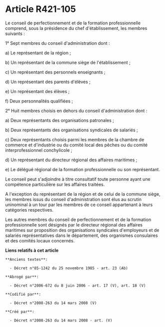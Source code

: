 # Article R421-105

Le conseil de perfectionnement et de la formation professionnelle comprend, sous la présidence du chef d'établissement, les
membres suivants :

1° Sept membres du conseil d'administration dont :

a) Le représentant de la région ;

b) Un représentant de la commune siège de l'établissement ;

c) Un représentant des personnels enseignants ;

d) Un représentant des parents d'élèves ;

e) Un représentant des élèves ;

f) Deux personnalités qualifiées ;

2° Huit membres choisis en dehors du conseil d'administration dont :

a) Deux représentants des organisations patronales ;

b) Deux représentants des organisations syndicales de salariés ;

c) Deux représentants choisis parmi les membres de la chambre de commerce et d'industrie ou du comité local des pêches ou du
comité interprofessionnel conchylicole ;

d) Un représentant du directeur régional des affaires maritimes ;

e) Le délégué régional de la formation professionnelle ou son représentant.

Le conseil peut s'adjoindre à titre consultatif toute personne ayant une compétence particulière sur les affaires traitées.

A l'exception du représentant de la région et de celui de la commune siège, les membres issus du conseil d'administration
sont élus au scrutin uninominal à un tour par les membres de ce conseil appartenant à leurs catégories respectives.

Les autres membres du conseil de perfectionnement et de la formation professionnelle sont désignés par le directeur régional
des affaires maritimes sur proposition des organisations syndicales d'employeurs et de salariés représentatives dans le
département, des organismes consulaires et des comités locaux concernés.

**Liens relatifs à cet article**

	**Anciens textes**:

	  - Décret n°85-1242 du 25 novembre 1985 - art. 23 (Ab)

	**Abrogé par**:

	  - Décret n°2006-672 du 8 juin 2006 - art. 17 (V), art. 18 (V)

	**Codifié par**:

	  - Décret n°2008-263 du 14 mars 2008 (V)

	**Créé par**:

	  - Décret n°2008-263 du 14 mars 2008 - art. (V)
